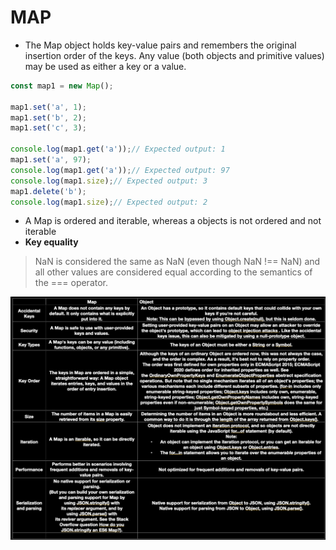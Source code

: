 # MAP
- The Map object holds key-value pairs and remembers the original insertion order of the keys. Any value (both objects and primitive values) may be used as either a key or a value.
```js
const map1 = new Map();

map1.set('a', 1);
map1.set('b', 2);
map1.set('c', 3);

console.log(map1.get('a'));// Expected output: 1
map1.set('a', 97);
console.log(map1.get('a'));// Expected output: 97
console.log(map1.size);// Expected output: 3
map1.delete('b');
console.log(map1.size);// Expected output: 2
```
- A Map is ordered and iterable, whereas a objects is not ordered and not iterable
- **Key equality**
> NaN is considered the same as NaN (even though NaN !== NaN) and all other values are considered equal according to the semantics of the === operator.

![](2023-05-21-19-30-12.png)
